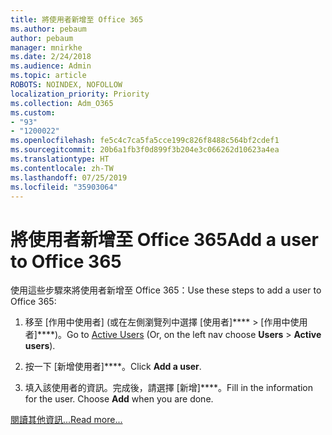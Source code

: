 ```yaml
---
title: 將使用者新增至 Office 365
ms.author: pebaum
author: pebaum
manager: mnirkhe
ms.date: 2/24/2018
ms.audience: Admin
ms.topic: article
ROBOTS: NOINDEX, NOFOLLOW
localization_priority: Priority
ms.collection: Adm_O365
ms.custom:
- "93"
- "1200022"
ms.openlocfilehash: fe5c4c7ca5fa5cce199c826f8488c564bf2cdef1
ms.sourcegitcommit: 20b6a1fb3f0d899f3b204e3c066262d10623a4ea
ms.translationtype: HT
ms.contentlocale: zh-TW
ms.lasthandoff: 07/25/2019
ms.locfileid: "35903064"
---
```

# <a name="add-a-user-to-office-365"></a><span data-ttu-id="49742-102">將使用者新增至 Office 365</span><span class="sxs-lookup"><span data-stu-id="49742-102">Add a user to Office 365</span></span>

<span data-ttu-id="49742-103">使用這些步驟來將使用者新增至 Office 365：</span><span class="sxs-lookup"><span data-stu-id="49742-103">Use these steps to add a user to Office 365:</span></span>
  
1. <span data-ttu-id="49742-104">移至 [作用中使用者][](https://admin.microsoft.com/Adminportal/Home?source=applauncher#/users) (或在左側瀏覽列中選擇 [使用者]\*\*\*\* \> [作用中使用者]\*\*\*\*)。</span><span class="sxs-lookup"><span data-stu-id="49742-104">Go to [Active Users](https://admin.microsoft.com/Adminportal/Home?source=applauncher#/users) (Or, on the left nav choose **Users** \> **Active users**).</span></span>

2. <span data-ttu-id="49742-105">按一下 [新增使用者]\*\*\*\*。</span><span class="sxs-lookup"><span data-stu-id="49742-105">Click **Add a user**.</span></span>

3. <span data-ttu-id="49742-p101">填入該使用者的資訊。完成後，請選擇 [新增]\*\*\*\*。</span><span class="sxs-lookup"><span data-stu-id="49742-p101">Fill in the information for the user. Choose **Add** when you are done.</span></span>

[<span data-ttu-id="49742-108">閱讀其他資訊...</span><span class="sxs-lookup"><span data-stu-id="49742-108">Read more...</span></span>](https://support.office.com/article/1970f7d6-03b5-442f-b385-5880b9c256ec)
  